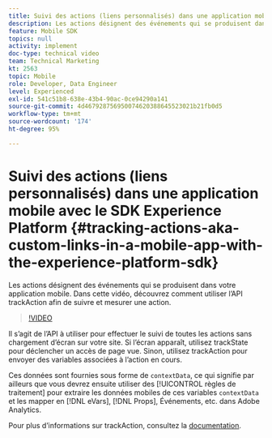 ```yaml
---
title: Suivi des actions (liens personnalisés) dans une application mobile avec le SDK Experience Platform
description: Les actions désignent des événements qui se produisent dans votre application mobile. Dans cette vidéo, découvrez comment utiliser l’API trackAction afin de suivre et mesurer une action.
feature: Mobile SDK
topics: null
activity: implement
doc-type: technical video
team: Technical Marketing
kt: 2563
topic: Mobile
role: Developer, Data Engineer
level: Experienced
exl-id: 541c51b8-638e-43b4-90ac-0ce94290a141
source-git-commit: 4d467928756950074620388645523021b21fb0d5
workflow-type: tm+mt
source-wordcount: '174'
ht-degree: 95%

---
```


# Suivi des actions (liens personnalisés) dans une application mobile avec le SDK Experience Platform {#tracking-actions-aka-custom-links-in-a-mobile-app-with-the-experience-platform-sdk}

Les actions désignent des événements qui se produisent dans votre application mobile. Dans cette vidéo, découvrez comment utiliser l’API trackAction afin de suivre et mesurer une action.

>[!VIDEO](https://video.tv.adobe.com/v/26268/?quality=12&learn=on)

Il s’agit de l’API à utiliser pour effectuer le suivi de toutes les actions sans chargement d’écran sur votre site. Si l’écran apparaît, utilisez trackState pour déclencher un accès de page vue. Sinon, utilisez trackAction pour envoyer des variables associées à l’action en cours.

Ces données sont fournies sous forme de `contextData`, ce qui signifie par ailleurs que vous devrez ensuite utiliser des [!UICONTROL règles de traitement] pour extraire les données mobiles de ces variables `contextData` et les mapper en [!DNL eVars], [!DNL Props], Événements, etc. dans Adobe Analytics.

Pour plus d’informations sur trackAction, consultez la [documentation](https://developer.adobe.com/client-sdks/documentation/getting-started/track-events/#track-user-actions-for-adobe-analytics).
